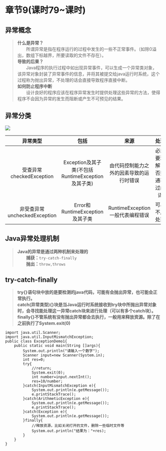 # 章节9(课时79~课时)    
## 异常概念   
> **什么是异常？**   
> &ensp;&ensp;&ensp;&ensp;所谓异常是指在程序运行的过程中发生的一些不正常事件。（如除0溢出，数组下标越界，所要读取的文件不存在）。    
> **导致的后果？**    
> &ensp;&ensp;&ensp;&ensp;Java程序的执行过程中如出现异常事件，可以生成一个异常类对象，该异常对象封装了异常事件的信息，并将其被提交给java运行时系统，这个过程称为抛出异常，不处理的话会直接导致程序直接中断。   
> **如何防止程序中断**    
> &ensp;&ensp;&ensp;&ensp;设计良好的程序应该在程序异常发生时提供处理这些异常的方法，使得程序不会因为异常的发生而阻断或产生不可预见的结果。   
## 异常分类   
<img src="http://img.my.csdn.net/uploads/201211/27/1354020417_5176.jpg">  

|异常类型|包括|来源|处理|
|:-:|:-:|:-:|:-:|
|受查异常<br/>checkedException|Exception及其子类(不包括<br/>RuntimeException及其子类)|由代码控制能力之<br/>外的因素导致的运<br/>行时错误|必须要理解，否则<br/>通不过编译|
|非受查异常<br/>uncheckedException|Error和RuntimeException<br/>及其子类|RuntimeException<br/>一般代表编程错误|可以不用处理|
## Java异常处理机制    
> **Java的异常是通过两种机制来处理的**    
> &ensp;&ensp;&ensp;&ensp;**捕获：**`try-catch-finally`    
> &ensp;&ensp;&ensp;&ensp;**抛出：**`throw,throws`     
## try-catch-finally    
> **try{}语句块中放的是要检测的java代码，可能有会抛出异常，也可能会正常执行。**    
> **catch(异常类型){}块是当Java运行时系统接收到try块中所抛出异常对象时，会寻找能处理这一异常catch块来进行处理（可以有多个catch块）。**    
> **finally{}不管系统有没有抛出异常都会去执行，一般用来释放资源。除了在之前执行了System.exit(0)**    
```
import java.util.Scanner;
import java.util.InputMismatchException;
public class ExceptionDemo1{
    public static void main(String []args){
        System.out.println("请输入一个数字");
        Scanner input=new Scanner(System.in);
        int res=0;
        try{
            //return;
            System.exit(0);
            int number=input.nextInt();
            res=10/number;
        }catch(InputMismatchException e){
            System.out.println(e.getMessage());
            e.printStackTrace();
        }catch(ArithmeticException e){
            System.out.println(e.getMessage());
            e.printStackTrace();
        }catch(Exception e){
            System.out.println(e.getMessage());
        }finally{
            //释放资源，比如关闭打开的文件，删除一些临时文件等
            System.out.println("结果为："+res);
        }
    }
}
```
